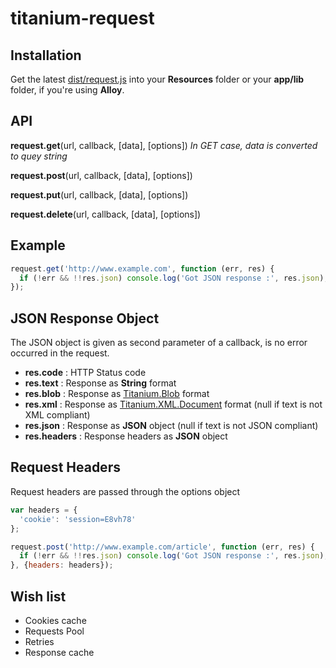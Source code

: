 # titanium-request

## Installation

Get the latest [dist/request.js](https://raw.github.com/IsCoolEntertainment/titanium-request/master/dist/request.js) into your __Resources__ folder or your __app/lib__ folder, if you're using __Alloy__.

## API

__request.get__(url, callback, [data], [options])
_In GET case, data is converted to quey string_

__request.post__(url, callback, [data], [options])

__request.put__(url, callback, [data], [options])

__request.delete__(url, callback, [data], [options])

## Example

```js
request.get('http://www.example.com', function (err, res) {
  if (!err && !!res.json) console.log('Got JSON response :', res.json);
});
```

## JSON Response Object

The JSON object is given as second parameter of a callback, is no error occurred in the request.

* __res.code__ : HTTP Status code
* __res.text__ : Response as __String__ format
* __res.blob__ : Response as [Titanium.Blob](http://docs.appcelerator.com/titanium/latest/#!/api/Titanium.Blob) format
* __res.xml__  : Response as [Titanium.XML.Document](http://docs.appcelerator.com/titanium/latest/#!/api/Titanium.XML.Document) format (null if text is not XML compliant)
* __res.json__ : Response as __JSON__ object (null if text is not JSON compliant)
* __res.headers__ : Response headers as __JSON__ object

## Request Headers

Request headers are passed through the options object

```js
var headers = {
  'cookie': 'session=E8vh78'
};

request.post('http://www.example.com/article', function (err, res) {
  if (!err && !!res.json) console.log('Got JSON response :', res.json);
}, {headers: headers});
```

## Wish list

* Cookies cache
* Requests Pool
* Retries
* Response cache
